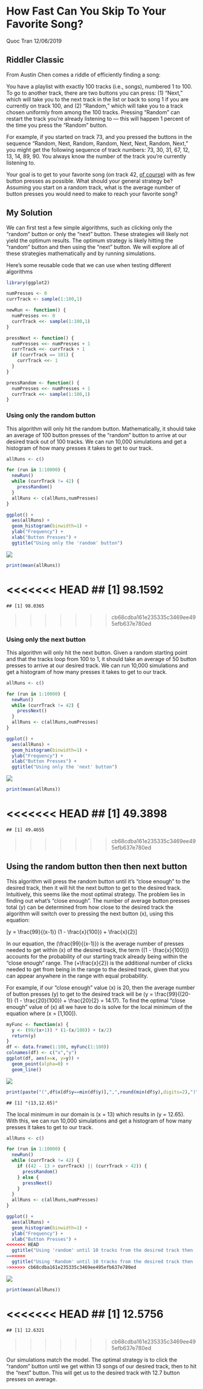 How Fast Can You Skip To Your Favorite Song?
================
Quoc Tran
12/06/2019

## Riddler Classic

From Austin Chen comes a riddle of efficiently finding a song:

You have a playlist with exactly 100 tracks (i.e., songs), numbered 1 to
100. To go to another track, there are two buttons you can press: (1)
“Next,” which will take you to the next track in the list or back to
song 1 if you are currently on track 100, and (2) “Random,” which will
take you to a track chosen uniformly from among the 100 tracks. Pressing
“Random” can restart the track you’re already listening to — this will
happen 1 percent of the time you press the “Random” button.

For example, if you started on track 73, and you pressed the buttons in
the sequence “Random, Next, Random, Random, Next, Next, Random, Next,”
you might get the following sequence of track numbers: 73, 30, 31, 67,
12, 13, 14, 89, 90. You always know the number of the track you’re
currently listening to.

Your goal is to get to your favorite song (on track 42, [of
course](https://www.independent.co.uk/life-style/history/42-the-answer-to-life-the-universe-and-everything-2205734.html))
with as few button presses as possible. What should your general
strategy be? Assuming you start on a random track, what is the average
number of button presses you would need to make to reach your favorite
song?

## My Solution

We can first test a few simple algorithms, such as clicking only the
“random” button or only the “next” button. These strategies will
likely not yield the optimum results. The optimum strategy is likely
hitting the “random” button and then using the “next” button. We will
explore all of these strategies mathematically and by running
simulations.

Here’s some reusable code that we can use when testing different
algorithms

``` r
library(ggplot2)

numPresses <- 0
currTrack <- sample(1:100,1)

newRun <- function() {
  numPresses <<- 0
  currTrack <<- sample(1:100,1)
}

pressNext <- function() {
  numPresses <<- numPresses + 1
  currTrack <<- currTrack + 1
  if (currTrack == 101) {
    currTrack <<- 1
  }
}

pressRandom <- function() {
  numPresses <<- numPresses + 1
  currTrack <<- sample(1:100,1)
}
```

### Using only the random button

This algorithm will only hit the random button. Mathematically, it
should take an average of 100 button presses of the “random” button to
arrive at our desired track out of 100 tracks. We can run 10,000
simulations and get a histogram of how many presses it takes to get to
our track.

``` r
allRuns <- c()

for (run in 1:10000) {
  newRun()
  while (currTrack != 42) {
    pressRandom()
  }
  allRuns <- c(allRuns,numPresses)
}

ggplot() + 
  aes(allRuns) + 
  geom_histogram(binwidth=1) +
  ylab("Frequency") +
  xlab("Button Presses") +
  ggtitle("Using only the 'random' button")
```

![](2019-12-06-Classic_files/figure-gfm/unnamed-chunk-2-1.png)<!-- -->

``` r
print(mean(allRuns))
```

<<<<<<< HEAD
    ## [1] 98.1592
=======
    ## [1] 98.0365
>>>>>>> cb68cdba161e235335c3469ee495efb637e780ed

### Using only the next button

This algorithm will only hit the next button. Given a random starting
point and that the tracks loop from 100 to 1, it should take an average
of 50 button presses to arrive at our desired track. We can run 10,000
simulations and get a histogram of how many presses it takes to get to
our track.

``` r
allRuns <- c()

for (run in 1:10000) {
  newRun()
  while (currTrack != 42) {
    pressNext()
  }
  allRuns <- c(allRuns,numPresses)
}

ggplot() + 
  aes(allRuns) + 
  geom_histogram(binwidth=1) +
  ylab("Frequency") +
  xlab("Button Presses") +
  ggtitle("Using only the 'next' button")
```

![](2019-12-06-Classic_files/figure-gfm/unnamed-chunk-3-1.png)<!-- -->

``` r
print(mean(allRuns))
```

<<<<<<< HEAD
    ## [1] 49.3898
=======
    ## [1] 49.4655
>>>>>>> cb68cdba161e235335c3469ee495efb637e780ed

## Using the random button then then next button

This algorithm will press the random button until it’s “close enough” to
the desired track, then it will hit the next button to get to the
desired track. Intuitively, this seems like the most optimal strategy.
The problem lies in finding out what’s “close enough”. The number of
average button presses total \(y\) can be determined from how close to
the desired track the algorithm will switch over to pressing the next
button \(x\), using this equation:

\[y = \frac{99}{(x-1)} (1 - \frac{x}{100}) + \frac{x}{2}\]

In our equation, the \(\frac{99}{(x-1)}\) is the average number of
presses needed to get within \(x\) of the desired track, the term
\((1 - \frac{x}{100})\) accounts for the probability of our starting
track already being within the “close enough” range. The
\(+\frac{x}{2}\) is the additional number of clicks needed to get from
being in the range to the desired track, given that you can appear
anywhere in the range with equal probability.

For example, if our “close enough” value \(x\) is 20, then the average
number of button presses \(y\) to get to the desired track will be
\(y = \frac{99}{(20-1)} (1 - \frac{20}{100}) + \frac{20}{2} = 14.17\).
To find the optimal “close enough” value of \(x\) all we have to do is
solve for the local minimum of the equation where \(x = [1,100]\).

``` r
myFunc <- function(x) {
  y <- (99/(x+1)) * (1-(x/100)) + (x/2)
  return(y)
}
df <- data.frame(1:100, myFunc(1:100))
colnames(df) <- c("x","y")
ggplot(df, aes(x=x, y=y)) + 
  geom_point(alpha=0) + 
  geom_line()
```

![](2019-12-06-Classic_files/figure-gfm/unnamed-chunk-4-1.png)<!-- -->

``` r
print(paste("(",df$x[df$y==min(df$y)],",",round(min(df$y),digits=2),")",sep=""))
```

    ## [1] "(13,12.65)"

The local minimum in our domain is \(x = 13\) which results in
\(y = 12.65\). With this, we can run 10,000 simulations and get a
histogram of how many presses it takes to get to our track.

``` r
allRuns <- c()

for (run in 1:10000) {
  newRun()
  while (currTrack != 42) {
    if ((42 - 13 > currTrack) || (currTrack > 42)) {
      pressRandom()
    } else {
      pressNext()
    }
  }
  allRuns <- c(allRuns,numPresses)
}

ggplot() + 
  aes(allRuns) + 
  geom_histogram(binwidth=1) +
  ylab("Frequency") +
  xlab("Button Presses") +
<<<<<<< HEAD
  ggtitle("Using 'random' until 10 tracks from the desired track then 'next'")
=======
  ggtitle("Using 'Random' until 10 tracks from the desired track then 'Next'")
>>>>>>> cb68cdba161e235335c3469ee495efb637e780ed
```

![](2019-12-06-Classic_files/figure-gfm/unnamed-chunk-5-1.png)<!-- -->

``` r
print(mean(allRuns))
```

<<<<<<< HEAD
    ## [1] 12.5756
=======
    ## [1] 12.6321
>>>>>>> cb68cdba161e235335c3469ee495efb637e780ed

Our simulations match the model. The optimal strategy is to click the
“random” button until we get within 13 songs of our desired track,
then to hit the “next” button. This will get us to the desired track
with 12.7 button presses on average.

